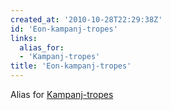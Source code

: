 ```yaml
---
created_at: '2010-10-28T22:29:38Z'
id: 'Eon-kampanj-tropes'
links:
  alias_for:
  - 'Kampanj-tropes'
title: 'Eon-kampanj-tropes'
---
```


Alias for [Kampanj-tropes]

  [Kampanj-tropes]: Kampanj-tropes